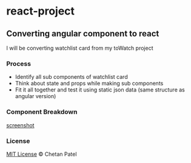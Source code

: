 # react-project
## Converting angular component to react
I will be converting watchlist card from my toWatch project

### Process
- Identify all sub components of watchlist card
- Think about state and props while making sub components
- Fit it all together and test it using static json data (same structure as angular version)

### Component Breakdown
[screenshot](https://github.com/ChetanPate1/react-project/blob/master/component-breakdown.png)

### License
[MIT License](https://github.com/ChetanPate1/react-project/blob/master/LICENCE)
© Chetan Patel

